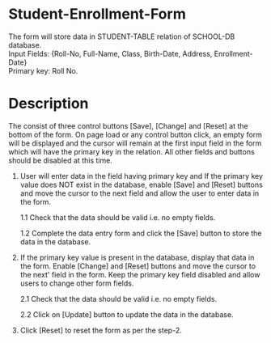 # Student-Enrollment-Form
The form will store data in STUDENT-TABLE relation of SCHOOL-DB database.<br>
Input Fields: {Roll-No, Full-Name, Class, Birth-Date, Address, Enrollment-Date}<br>
Primary key: Roll No.
<h1>Description</h1>
The consist of three control buttons [Save], [Change] and [Reset] at the bottom of the form. On page load or any control button click, an empty form will be displayed and the cursor will remain at the first input field in the form which will have the primary key in the relation. All other fields and buttons should be disabled at this time.

1. User will enter data in the field having primary key and If the primary key value does NOT exist in the database, enable [Save] and [Reset] buttons and move the cursor to the next field and allow the user to enter data in the form.

    1.1 Check that the data should be valid i.e. no empty fields.

    1.2 Complete the data entry form and click the [Save] button to store the data in the database.

2. If the primary key value is present in the database, display that data in the form. Enable [Change] and [Reset] buttons and move the cursor to the next' field in the form. Keep the primary key field disabled and allow users to change other form fields.

    2.1 Check that the data should be valid i.e. no empty fields.

    2.2 Click on [Update] button to update the data in the database.

3. Click [Reset] to reset the form as per the step-2.

